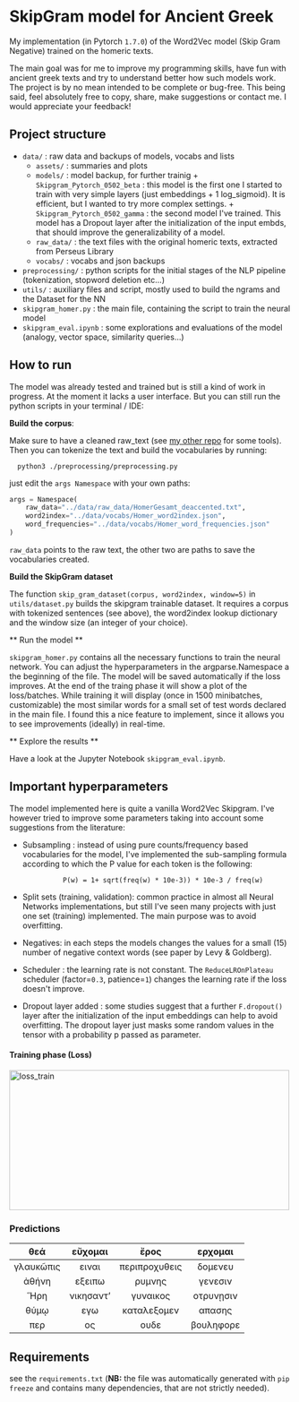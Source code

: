 # SkipGram model for Ancient Greek

My implementation (in Pytorch `1.7.0`) of the Word2Vec model (Skip Gram Negative) trained on the homeric texts.

The main goal was for me to improve my programming skills, have fun with ancient greek texts and try to understand better how such models work. The project is by no mean intended to be complete or bug-free. This being said, feel absolutely free to copy, share, make suggestions or contact me. I would appreciate your feedback!

## Project structure

- `data/` : raw data and backups of models, vocabs and lists
  - `assets/` : summaries and plots
  - `models/` : model backup, for further trainig + `Skipgram_Pytorch_0502_beta` : this model is the first one I started to train with very simple layers (just embeddings + 1 log_sigmoid). It is efficient, but I wanted to try more complex settings. + `Skipgram_Pytorch_0502_gamma` : the second model I've trained. This model has a Dropout layer after the initialization of the input embds, that should improve the generalizability of a model.
  - `raw_data/` : the text files with the original homeric texts, extracted from Perseus Library
  - `vocabs/` : vocabs and json backups
- `preprocessing/` : python scripts for the initial stages of the NLP pipeline (tokenization, stopword deletion etc...)
- `utils/` : auxiliary files and script, mostly used to build the ngrams and the Dataset for the NN
- `skipgram_homer.py` : the main file, containing the script to train the neural model
- `skipgram_eval.ipynb` : some explorations and evaluations of the model (analogy, vector space, similarity queries...)

## How to run

The model was already tested and trained but is still a kind of work in progress. At the moment it lacks a user interface. But you can still run the python scripts in your terminal / IDE:

**Build the corpus**:

Make sure to have a cleaned raw_text (see [my other repo](https://github.com/amasotti/AncientGreek_NLP) for some tools). Then you can tokenize the text and build the vocabularies by running:

      python3 ./preprocessing/preprocessing.py

just edit the `args Namespace` with your own paths:

```python
args = Namespace(
    raw_data="../data/raw_data/HomerGesamt_deaccented.txt",
    word2index="../data/vocabs/Homer_word2index.json",
    word_frequencies="../data/vocabs/Homer_word_frequencies.json"
)
```

`raw_data` points to the raw text, the other two are paths to save the vocabularies created.

**Build the SkipGram dataset**

The function `skip_gram_dataset(corpus, word2index, window=5)` in `utils/dataset.py` builds the skipgram trainable dataset. It requires a corpus with tokenized sentences (see above), the word2index lookup dictionary and the window size (an integer of your choice).

** Run the model **

`skipgram_homer.py` contains all the necessary functions to train the neural network. You can adjust the hyperparameters in the argparse.Namespace a the beginning of the file.
The model will be saved automatically if the loss improves. At the end of the traing phase it will show a plot of the loss/batches.
While training it will display (once in 1500 minibatches, customizable) the most similar words for a small set of test words declared in the main file. I found this a nice feature to implement, since it allows you to see improvements (ideally) in real-time.

** Explore the results **

Have a look at the Jupyter Notebook `skipgram_eval.ipynb`.

## Important hyperparameters

The model implemented here is quite a vanilla Word2Vec Skipgram. I've however tried to improve some parameters taking into account some suggestions from the literature:

- Subsampling : instead of using pure counts/frequency based vocabularies for the model, I've implemented the sub-sampling formula according to which the P value for each token is the following:

                P(w) = 1+ sqrt(freq(w) * 10e-3)) * 10e-3 / freq(w)

- Split sets (training, validation): common practice in almost all Neural Networks implementations, but still I've seen many projects with just one set (training) implemented. The main purpose was to avoid overfitting.

- Negatives: in each steps the models changes the values for a small (15) number of negative context words (see paper by Levy & Goldberg).

- Scheduler : the learning rate is not constant. The `ReduceLROnPlateau` scheduler (factor=`0.3`, patience=`1`) changes the learning rate if the loss doesn't improve.

- Dropout layer added : some studies suggest that a further `F.dropout()` layer after the initialization of the input embeddings can help to avoid overfitting. The dropout layer just masks some random values in the tensor with a probability p passed as parameter.

#### Training phase (Loss)

<img src="./data/assets/losses_train_RMSop_optimizer.png" alt="loss_train" style="width: 500px; height:250px" >

### Predictions

|    θεά    |  εὔχομαι  |     ἔρος      |  ερχομαι  |
| :-------: | :-------: | :-----------: | :-------: |
| γλαυκῶπις |   ειναι   | περιπροχυθεις |  δομενευ  |
|   ἀθήνη   |  εξειπω   |    ρυμνης     |  γενεσιν  |
|    Ἥρη    | νικησαντʼ |   γυναικος    | οτρυνῃσιν |
|   θύμῳ    |    εγω    |  καταλεξομεν  |  απασης   |
|    περ    |    ος     |     ουδε      | βουληφορε |

## Requirements

see the `requirements.txt` (**NB:** the file was automatically generated with `pip freeze` and contains many dependencies, that are not strictly needed).

```

```
